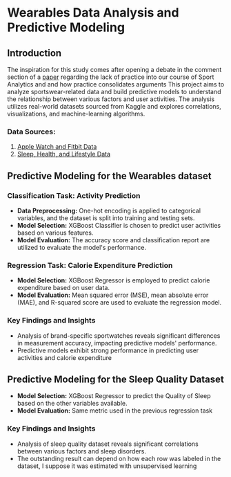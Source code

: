 # Wearables Data Analysis and Predictive Modeling

## Introduction
The inspiration for this study comes after opening a debate in the comment section of a [paper](https://via.hypothes.is/https://www.frontiersin.org/journals/physiology/articles/10.3389/fphys.2018.00743/full) regarding the lack of practice into our course of Sport Analytics and and how practice consolidates arguments
This project aims to analyze sportswear-related data and build predictive models to understand the relationship between various factors and user activities. The analysis utilizes real-world datasets sourced from Kaggle and explores correlations, visualizations, and machine-learning algorithms.

### Data Sources:
1. [Apple Watch and Fitbit Data](https://www.kaggle.com/datasets/aleespinosa/apple-watch-and-fitbit-data)
2. [Sleep, Health, and Lifestyle Data](https://www.kaggle.com/datasets/henryshan/sleep-health-and-lifestyle)

## Predictive Modeling for the Wearables dataset

### Classification Task: Activity Prediction
- **Data Preprocessing:** One-hot encoding is applied to categorical variables, and the dataset is split into training and testing sets.
- **Model Selection:** XGBoost Classifier is chosen to predict user activities based on various features.
- **Model Evaluation:** The accuracy score and classification report are utilized to evaluate the model's performance.

### Regression Task: Calorie Expenditure Prediction
- **Model Selection:** XGBoost Regressor is employed to predict calorie expenditure based on user data.
- **Model Evaluation:** Mean squared error (MSE), mean absolute error (MAE), and R-squared score are used to evaluate the regression model.

### Key Findings and Insights
- Analysis of brand-specific sportwatches reveals significant differences in measurement accuracy, impacting predictive models' performance.
- Predictive models exhibit strong performance in predicting user activities and calorie expenditure

## Predictive Modeling for the Sleep Quality Dataset

- **Model Selection:** XGBoost Regressor to predict the Quality of Sleep based on the other variables available.
- **Model Evaluation:** Same metric used in the previous regression task

### Key Findings and Insights
- Analysis of sleep quality dataset reveals significant correlations between various factors and sleep disorders.
- The outstanding result can depend on how each row was labeled in the dataset, I suppose it was estimated with unsupervised learning
